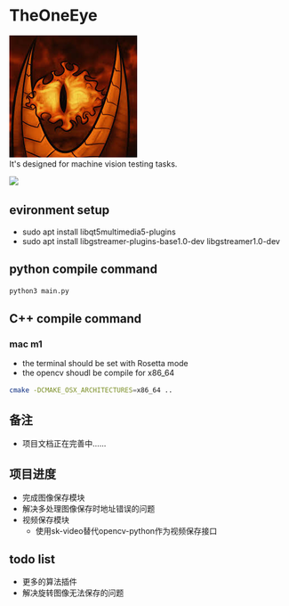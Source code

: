 # TheOneEye
![](resource/images/EyeOfSauron.jpeg)  
It's designed for machine vision testing tasks.

![](resource/file_res/TOE.gif)

## evironment setup
- sudo apt install libqt5multimedia5-plugins
- sudo apt install libgstreamer-plugins-base1.0-dev libgstreamer1.0-dev
## python compile command
```bash
python3 main.py
```

## C++ compile command
### mac m1 
- the terminal should be set with Rosetta mode
- the opencv shoudl be compile for x86_64
```bash
cmake -DCMAKE_OSX_ARCHITECTURES=x86_64 ..
```

## 备注
- 项目文档正在完善中……

## 项目进度
- 完成图像保存模块
- 解决多处理图像保存时地址错误的问题
- 视频保存模块
  - 使用sk-video替代opencv-python作为视频保存接口

## todo list
- 更多的算法插件
- 解决旋转图像无法保存的问题